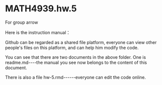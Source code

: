 # MATH4939.hw.5
For group arrow

Here is the instruction manual：

Github can be regarded as a shared file platform, everyone can view other people's files on this platform, and can help him modify the code.


You can see that there are two documents in the above folder. One is readme.md----the manual you see now belongs to the content of this document. 

There is also a file hw-5.rmd------everyone can edit the code online.
